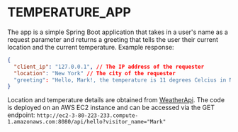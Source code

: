 # TEMPERATURE_APP

The app is a simple Spring Boot application that takes in 
a user's name as a request parameter and returns a greeting that
tells the user their current location and the current temperature.
Example response:

```json
{
  "client_ip": "127.0.0.1", // The IP address of the requester
  "location": "New York" // The city of the requester
  "greeting": "Hello, Mark!, the temperature is 11 degrees Celcius in New York"
}
```
Location and temperature details are obtained from [WeatherApi](https://www.weatherapi.com/). The code is 
deployed on an AWS EC2 instance and can be accessed via the GET endpoint:
`http://ec2-3-80-223-233.compute-1.amazonaws.com:8080/api/hello?visitor_name="Mark"`